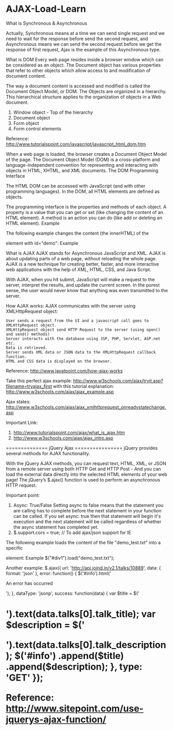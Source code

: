 # AJAX-Load-Learn
What is Synchronous & Asynchronous

Actually, Synchronous means at a time we can send single request and we need to wait for the response before send the second request, and Asynchronous means we can send the second request before we get the response of first request, Ajax is the example of this Asynchronous type.

What is DOM
Every web page resides inside a browser window which can be considered as an object.
 The Document object has various properties that refer to other objects which allow access to and modification of document content.

The way a document content is accessed and modified is called the Document Object Model, or DOM. The Objects are organized in a hierarchy. This hierarchical structure applies to the organization of objects in a Web document.
1) Window object - Top of the hierarchy
2) Document object 
3) Form object 
4) Form control elements

Reference: http://www.tutorialspoint.com/javascript/javascript_html_dom.htm

When a web page is loaded, the browser creates a Document Object Model of the page. The Document Object Model (DOM) is a cross-platform and language-independent convention for representing and interacting with objects in HTML, XHTML, and XML documents.
The DOM Programming Interface

The HTML DOM can be accessed with JavaScript (and with other programming languages).
In the DOM, all HTML elements are defined as objects.

The programming interface is the properties and methods of each object.
A property is a value that you can get or set (like changing the content of an HTML element).
A method is an action you can do (like add or deleting an HTML element).
Example

The following example changes the content (the innerHTML) of the <p> element with id="demo":
Example

<html>
<body>
<p id="demo"></p>
<script>
document.getElementById("demo").innerHTML = "Hello World!";
</script>
</body>
</html>

What is AJAX
AJAX stands for Asynchronous JavaScript and XML. AJAX is about updating parts of a web page, without reloading the whole page. AJAX is a new technique for creating better, faster, and more interactive web applications with the help of XML, HTML, CSS, and Java Script.

With AJAX, when you hit submit, JavaScript will make a request to the server, interpret the results, and update the current screen. In the purest sense, the user would never know that anything was even transmitted to the server.

How AJAX works:
AJAX communicates with the server using XMLHttpRequest object:

    User sends a request from the UI and a javascript call goes to XMLHttpRequest object.
    XMLHttpRequest object send HTTP Request to the server (using open() and send() methods)
    Server interacts with the database using JSP, PHP, Servlet, ASP.net etc.
    Data is retrieved.
    Server sends XML data or JSON data to the XMLHttpRequest callback function.
    HTML and CSS data is displayed on the browser.
Reference: http://www.javatpoint.com/how-ajax-works

Take this perfect ajax example: http://www.w3schools.com/ajax/tryit.asp?filename=tryajax_first
with this tutorial explanation: http://www.w3schools.com/ajax/ajax_example.asp

Ajax states:
http://www.w3schools.com/ajax/ajax_xmlhttprequest_onreadystatechange.asp


Important Link:
1) http://www.tutorialspoint.com/ajax/what_is_ajax.htm
2) http://www.w3schools.com/ajax/ajax_intro.asp


============== jQuery Ajax ================
jQuery provides several methods for AJAX functionality.

With the jQuery AJAX methods, you can request text, HTML, XML, or JSON from a remote server using both HTTP Get and HTTP Post - And you can load the external data directly into the selected HTML elements of your web page!
The jQuery’s $.ajax() function is used to perform an asynchronous HTTP request.

Important point:
1) Async: True/False
  Setting async to false means that the statement you are calling has to complete before the next statement in your function can be called. If you set async: true then that statement will begin it's execution and the next statement will be called regardless of whether the async statement has completed yet.
2) $.support.cors = true;  // To add ajax/json support for IE

The following example loads the content of the file "demo_test.txt" into a specific <div> element:
Example
$("#div1").load("demo_test.txt");

Another example:
$.ajax({
   url: 'http://api.joind.in/v2.1/talks/10889',
   data: {
      format: 'json'
   },
   error: function() {
      $('#info').html('<p>An error has occurred</p>');
   },
   dataType: 'jsonp',
   success: function(data) {
      var $title = $('<h1>').text(data.talks[0].talk_title);
      var $description = $('<p>').text(data.talks[0].talk_description);
      $('#info')
         .append($title)
         .append($description);
   },
   type: 'GET'
});

Reference: http://www.sitepoint.com/use-jquerys-ajax-function/
